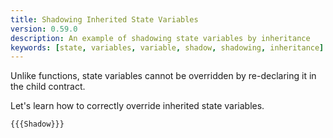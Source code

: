 ```yaml
---
title: Shadowing Inherited State Variables
version: 0.59.0
description: An example of shadowing state variables by inheritance
keywords: [state, variables, variable, shadow, shadowing, inheritance]
---
```


Unlike functions, state variables cannot be overridden by re-declaring it
in the child contract.

Let's learn how to correctly override inherited state variables.

```solidity
{{{Shadow}}}
```
